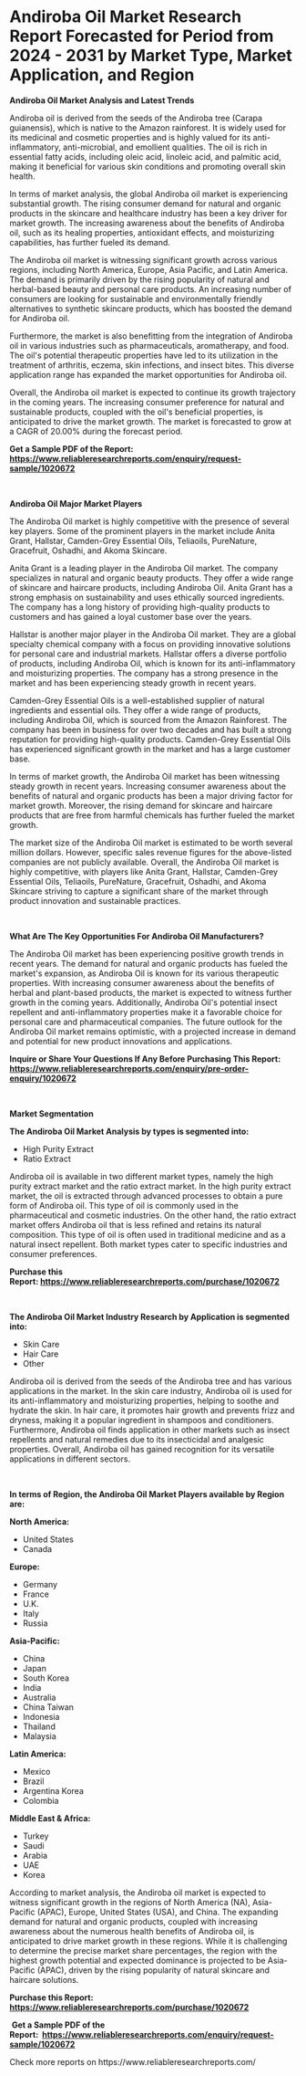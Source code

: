 <p><h1>Andiroba Oil Market Research Report Forecasted for Period from 2024 -  2031 by Market Type, Market Application, and Region</h1></p><p><strong>Andiroba Oil Market Analysis and Latest Trends</strong></p>
<p><p>Andiroba oil is derived from the seeds of the Andiroba tree (Carapa guianensis), which is native to the Amazon rainforest. It is widely used for its medicinal and cosmetic properties and is highly valued for its anti-inflammatory, anti-microbial, and emollient qualities. The oil is rich in essential fatty acids, including oleic acid, linoleic acid, and palmitic acid, making it beneficial for various skin conditions and promoting overall skin health.</p><p>In terms of market analysis, the global Andiroba oil market is experiencing substantial growth. The rising consumer demand for natural and organic products in the skincare and healthcare industry has been a key driver for market growth. The increasing awareness about the benefits of Andiroba oil, such as its healing properties, antioxidant effects, and moisturizing capabilities, has further fueled its demand.</p><p>The Andiroba oil market is witnessing significant growth across various regions, including North America, Europe, Asia Pacific, and Latin America. The demand is primarily driven by the rising popularity of natural and herbal-based beauty and personal care products. An increasing number of consumers are looking for sustainable and environmentally friendly alternatives to synthetic skincare products, which has boosted the demand for Andiroba oil.</p><p>Furthermore, the market is also benefitting from the integration of Andiroba oil in various industries such as pharmaceuticals, aromatherapy, and food. The oil's potential therapeutic properties have led to its utilization in the treatment of arthritis, eczema, skin infections, and insect bites. This diverse application range has expanded the market opportunities for Andiroba oil.</p><p>Overall, the Andiroba oil market is expected to continue its growth trajectory in the coming years. The increasing consumer preference for natural and sustainable products, coupled with the oil's beneficial properties, is anticipated to drive the market growth. The market is forecasted to grow at a CAGR of 20.00% during the forecast period.</p></p>
<p><strong>Get a Sample PDF of the Report:&nbsp; <a href="https://www.reliableresearchreports.com/enquiry/request-sample/1020672">https://www.reliableresearchreports.com/enquiry/request-sample/1020672</a></strong></p>
<p>&nbsp;</p>
<p><strong>Andiroba Oil Major Market Players</strong></p>
<p><p>The Andiroba Oil market is highly competitive with the presence of several key players. Some of the prominent players in the market include Anita Grant, Hallstar, Camden-Grey Essential Oils, Teliaoils, PureNature, Gracefruit, Oshadhi, and Akoma Skincare.</p><p>Anita Grant is a leading player in the Andiroba Oil market. The company specializes in natural and organic beauty products. They offer a wide range of skincare and haircare products, including Andiroba Oil. Anita Grant has a strong emphasis on sustainability and uses ethically sourced ingredients. The company has a long history of providing high-quality products to customers and has gained a loyal customer base over the years.</p><p>Hallstar is another major player in the Andiroba Oil market. They are a global specialty chemical company with a focus on providing innovative solutions for personal care and industrial markets. Hallstar offers a diverse portfolio of products, including Andiroba Oil, which is known for its anti-inflammatory and moisturizing properties. The company has a strong presence in the market and has been experiencing steady growth in recent years.</p><p>Camden-Grey Essential Oils is a well-established supplier of natural ingredients and essential oils. They offer a wide range of products, including Andiroba Oil, which is sourced from the Amazon Rainforest. The company has been in business for over two decades and has built a strong reputation for providing high-quality products. Camden-Grey Essential Oils has experienced significant growth in the market and has a large customer base.</p><p>In terms of market growth, the Andiroba Oil market has been witnessing steady growth in recent years. Increasing consumer awareness about the benefits of natural and organic products has been a major driving factor for market growth. Moreover, the rising demand for skincare and haircare products that are free from harmful chemicals has further fueled the market growth.</p><p>The market size of the Andiroba Oil market is estimated to be worth several million dollars. However, specific sales revenue figures for the above-listed companies are not publicly available. Overall, the Andiroba Oil market is highly competitive, with players like Anita Grant, Hallstar, Camden-Grey Essential Oils, Teliaoils, PureNature, Gracefruit, Oshadhi, and Akoma Skincare striving to capture a significant share of the market through product innovation and sustainable practices.</p></p>
<p>&nbsp;</p>
<p><strong>What Are The Key Opportunities For Andiroba Oil Manufacturers?</strong></p>
<p><p>The Andiroba Oil market has been experiencing positive growth trends in recent years. The demand for natural and organic products has fueled the market's expansion, as Andiroba Oil is known for its various therapeutic properties. With increasing consumer awareness about the benefits of herbal and plant-based products, the market is expected to witness further growth in the coming years. Additionally, Andiroba Oil's potential insect repellent and anti-inflammatory properties make it a favorable choice for personal care and pharmaceutical companies. The future outlook for the Andiroba Oil market remains optimistic, with a projected increase in demand and potential for new product innovations and applications.</p></p>
<p><strong>Inquire or Share Your Questions If Any Before Purchasing This Report: <a href="https://www.reliableresearchreports.com/enquiry/pre-order-enquiry/1020672">https://www.reliableresearchreports.com/enquiry/pre-order-enquiry/1020672</a></strong></p>
<p>&nbsp;</p>
<p><strong>Market Segmentation</strong></p>
<p><strong>The Andiroba Oil Market Analysis by types is segmented into:</strong></p>
<p><ul><li>High Purity Extract</li><li>Ratio Extract</li></ul></p>
<p><p>Andiroba oil is available in two different market types, namely the high purity extract market and the ratio extract market. In the high purity extract market, the oil is extracted through advanced processes to obtain a pure form of Andiroba oil. This type of oil is commonly used in the pharmaceutical and cosmetic industries. On the other hand, the ratio extract market offers Andiroba oil that is less refined and retains its natural composition. This type of oil is often used in traditional medicine and as a natural insect repellent. Both market types cater to specific industries and consumer preferences.</p></p>
<p><strong>Purchase this Report:&nbsp;<a href="https://www.reliableresearchreports.com/purchase/1020672">https://www.reliableresearchreports.com/purchase/1020672</a></strong></p>
<p>&nbsp;</p>
<p><strong>The Andiroba Oil Market Industry Research by Application is segmented into:</strong></p>
<p><ul><li>Skin Care</li><li>Hair Care</li><li>Other</li></ul></p>
<p><p>Andiroba oil is derived from the seeds of the Andiroba tree and has various applications in the market. In the skin care industry, Andiroba oil is used for its anti-inflammatory and moisturizing properties, helping to soothe and hydrate the skin. In hair care, it promotes hair growth and prevents frizz and dryness, making it a popular ingredient in shampoos and conditioners. Furthermore, Andiroba oil finds application in other markets such as insect repellents and natural remedies due to its insecticidal and analgesic properties. Overall, Andiroba oil has gained recognition for its versatile applications in different sectors.</p></p>
<p>&nbsp;</p>
<p><strong>In terms of Region, the Andiroba Oil Market Players available by Region are:</strong></p>
<p>
    <p> <strong> North America: </strong>
        <ul>
            <li>United States</li>
            <li>Canada</li>
        </ul>
        </p> 
    <p> <strong> Europe: </strong>
        <ul>
            <li>Germany</li>
            <li>France</li>
            <li>U.K.</li>
            <li>Italy</li>
            <li>Russia</li>
        </ul>
        </p> 
    <p> <strong> Asia-Pacific: </strong>
        <ul>
            <li>China</li>
            <li>Japan</li>
            <li>South Korea</li>
            <li>India</li>
            <li>Australia</li>
            <li>China Taiwan</li>
            <li>Indonesia</li>
            <li>Thailand</li>
            <li>Malaysia</li>
        </ul>
        </p> 
    <p> <strong> Latin America: </strong>
        <ul>
            <li>Mexico</li>
            <li>Brazil</li>
            <li>Argentina Korea</li>
            <li>Colombia</li>
        </ul>
        </p> 
    <p> <strong> Middle East & Africa: </strong>
        <ul>
            <li>Turkey</li>
            <li>Saudi</li>
            <li>Arabia</li>
            <li>UAE</li>
            <li>Korea</li>
        </ul>
    </p>
    </p>
<p><p>According to market analysis, the Andiroba oil market is expected to witness significant growth in the regions of North America (NA), Asia-Pacific (APAC), Europe, United States (USA), and China. The expanding demand for natural and organic products, coupled with increasing awareness about the numerous health benefits of Andiroba oil, is anticipated to drive market growth in these regions. While it is challenging to determine the precise market share percentages, the region with the highest growth potential and expected dominance is projected to be Asia-Pacific (APAC), driven by the rising popularity of natural skincare and haircare solutions.</p></p>
<p><strong>Purchase this Report: <a href="https://www.reliableresearchreports.com/purchase/1020672">https://www.reliableresearchreports.com/purchase/1020672</a></strong></p>
<p>&nbsp;<strong>Get a Sample PDF of the Report:&nbsp;&nbsp;<a href="https://www.reliableresearchreports.com/enquiry/request-sample/1020672">https://www.reliableresearchreports.com/enquiry/request-sample/1020672</a></strong></p>
<p><strong></strong></p>
<p>Check more reports on https://www.reliableresearchreports.com/</p>